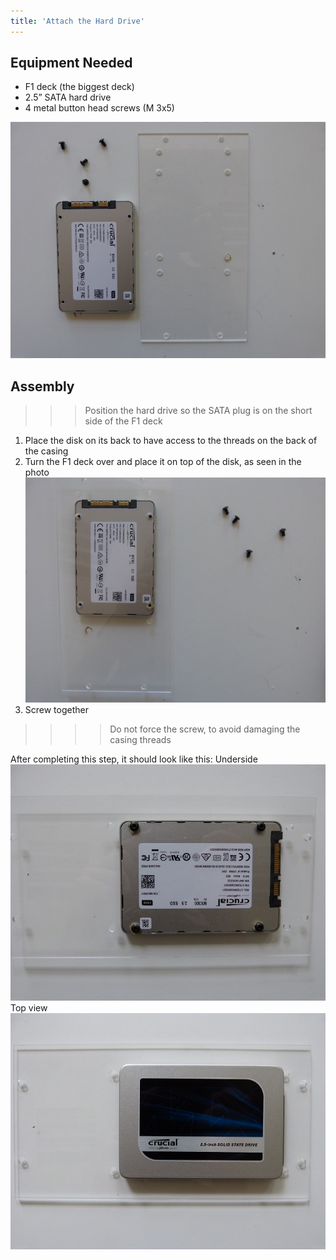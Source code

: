 ```yaml
---
title: 'Attach the Hard Drive'
---
```


## Equipment Needed

* F1 deck (the biggest deck)
* 2.5” SATA hard drive
* 4 metal button head screws \(M 3x5\)

![](P1090054.jpg)

## Assembly

>>> Position the hard drive so the SATA plug is on the short side of the F1 deck

1. Place the disk on its back to have access to the threads on the back of the casing
2. Turn the F1 deck over and place it on top of the disk, as seen in the photo    
    ![](P1090053.jpg)
3. Screw together
>>>>  Do not force the screw, to avoid damaging the casing threads    

After completing this step, it should look like this:
Underside    
    ![](P1080929.JPG)
Top view    
    ![](P1080930.JPG)




